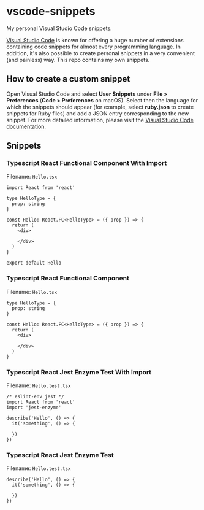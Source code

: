 # vscode-snippets
My personal Visual Studio Code snippets.

[Visual Studio Code](https://code.visualstudio.com/) is known for offering a huge number of extensions containing code snippets for almost every programming language. In addition, it's also possible to create personal snippets in a very convenient (and painless) way. This repo contains my own snippets. 

## How to create a custom snippet
Open Visual Studio Code and select **User Snippets** under **File > Preferences** (**Code > Preferences** on macOS).
Select then the language for which the snippets should appear (for example, select **ruby.json** to create snippets for Ruby files) and add a JSON entry corresponding to the new snippet.
For more detailed information, please visit the [Visual Studio Code documentation](https://code.visualstudio.com/docs/editor/userdefinedsnippets#_create-your-own-snippets).

## Snippets
### Typescript React Functional Component With Import

Filename: `Hello.tsx`
```tsx
import React from 'react'

type HelloType = {
  prop: string
}

const Hello: React.FC<HelloType> = ({ prop }) => {
  return (
    <div>
      
    </div>
  )
}

export default Hello
```

### Typescript React Functional Component
Filename: `Hello.tsx`
```tsx
type HelloType = {
  prop: string
}

const Hello: React.FC<HelloType> = ({ prop }) => {
  return (
    <div>
      
    </div>
  )
}
```

### Typescript React Jest Enzyme Test With Import

Filename: `Hello.test.tsx`
```tsx
/* eslint-env jest */
import React from 'react'
import 'jest-enzyme'

describe('Hello', () => {
  it('something', () => {
    
  })
})
```

### Typescript React Jest Enzyme Test

Filename: `Hello.test.tsx`
```tsx
describe('Hello', () => {
  it('something', () => {
    
  })
})
```

